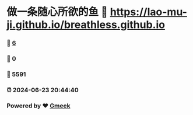 # 做一条随心所欲的鱼 :link: https://lao-mu-ji.github.io/breathless.github.io 
### :page_facing_up: [6](https://lao-mu-ji.github.io/breathless.github.io/tag.html) 
### :speech_balloon: 0 
### :hibiscus: 5591 
### :alarm_clock: 2024-06-23 20:44:40 
### Powered by :heart: [Gmeek](https://github.com/Meekdai/Gmeek)
